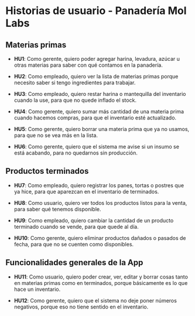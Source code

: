 # Historias de usuario - Panadería Mol Labs

## Materias primas

- **HU1**: Como gerente, quiero poder agregar harina, levadura, azúcar u otras materias para saber con qué contamos en la panadería.

- **HU2**: Como empleado, quiero ver la lista de materias primas porque necesito saber si tengo ingredientes para trabajar.

- **HU3**: Como empleado, quiero restar harina o mantequilla del inventario cuando la use, para que no quede inflado el stock.

- **HU4**: Como gerente, quiero sumar más cantidad de una materia prima cuando hacemos compras, para que el inventario esté actualizado.

- **HU5**: Como gerente, quiero borrar una materia prima que ya no usamos, para que no se vea más en la lista.

- **HU6**: Como gerente, quiero que el sistema me avise si un insumo se está acabando, para no quedarnos sin producción.

## Productos terminados

- **HU7**: Como empleado, quiero registrar los panes, tortas o postres que ya hice, para que aparezcan en el inventario de terminados.

- **HU8**: Como usuario, quiero ver todos los productos listos para la venta, para saber qué tenemos disponible.

- **HU9**: Como empleado, quiero cambiar la cantidad de un producto terminado cuando se vende, para que quede al día.

- **HU10**: Como gerente, quiero eliminar productos dañados o pasados de fecha, para que no se cuenten como disponibles.

## Funcionalidades generales de la App

- **HU11**: Como usuario, quiero poder crear, ver, editar y borrar cosas tanto en materias primas como en terminados, porque básicamente es lo que hace un inventario.

- **HU12**: Como gerente, quiero que el sistema no deje poner números negativos, porque eso no tiene sentido en el inventario.
